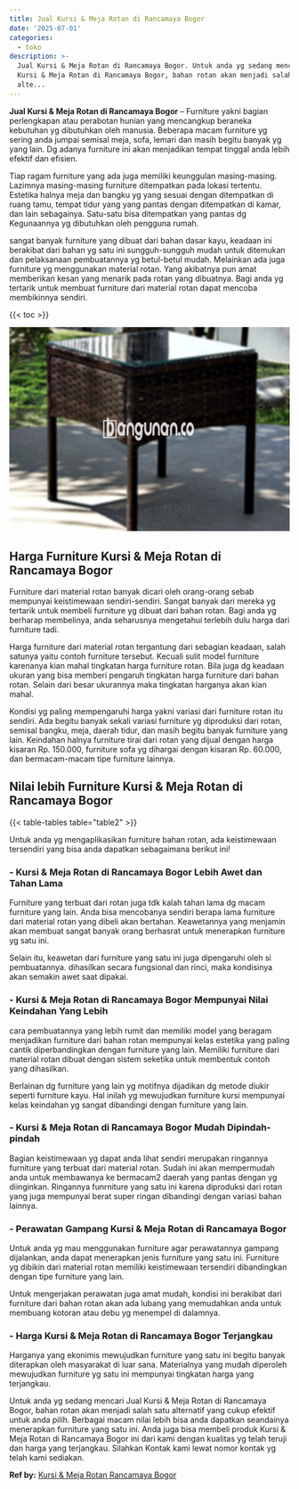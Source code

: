 ```yaml
---
title: Jual Kursi & Meja Rotan di Rancamaya Bogor
date: '2025-07-01'
categories:
  - toko
description: >-
  Jual Kursi & Meja Rotan di Rancamaya Bogor. Untuk anda yg sedang mencari Jual
  Kursi & Meja Rotan di Rancamaya Bogor, bahan rotan akan menjadi salah satu
  alte...
---
```


**Jual Kursi & Meja Rotan di Rancamaya Bogor** – Furniture yakni bagian perlengkapan atau perabotan hunian yang mencangkup beraneka kebutuhan yg dibutuhkan oleh manusia. Beberapa macam furniture yg sering anda jumpai semisal meja, sofa, lemari dan masih begitu banyak yg yang lain. Dg adanya furniture ini akan menjadikan tempat tinggal anda lebih efektif dan efisien.

Tiap ragam furniture yang ada juga memiliki keunggulan masing-masing. Lazimnya masing-masing furniture ditempatkan pada lokasi tertentu. Estetika halnya meja dan bangku yg yang sesuai dengan ditempatkan di ruang tamu, tempat tidur yang yang pantas dengan ditempatkan di kamar, dan lain sebagainya. Satu-satu bisa ditempatkan yang pantas dg Kegunaannya yg dibutuhkan oleh pengguna rumah.

sangat banyak furniture yang dibuat dari bahan dasar kayu, keadaan ini berakibat dari bahan yg satu ini sungguh-sungguh mudah untuk ditemukan dan pelaksanaan pembuatannya yg betul-betul mudah. Melainkan ada juga furniture yg menggunakan material rotan. Yang akibatnya pun amat memberikan kesan yang menarik pada rotan yang dibuatnya. Bagi anda yg tertarik untuk membuat furniture dari material rotan dapat mencoba membikinnya sendiri.

{{< toc >}}

![Jual Kursi & Meja Rotan di Rancamaya Bogor](/images/kursi-meja-rotan-murah04.png)

## Harga Furniture Kursi & Meja Rotan di Rancamaya Bogor

Furniture dari material rotan banyak dicari oleh orang-orang sebab mempunyai keistimewaan sendiri-sendiri. Sangat banyak dari mereka yg tertarik untuk membeli furniture yg dibuat dari bahan rotan. Bagi anda yg berharap membelinya, anda seharusnya mengetahui terlebih dulu harga dari furniture tadi.

Harga furniture dari material rotan tergantung dari sebagian keadaan, salah satunya yaitu contoh furniture tersebut. Kecuali sulit model furniture karenanya kian mahal tingkatan harga furniture rotan. Bila juga dg keadaan ukuran yang bisa memberi pengaruh tingkatan harga furniture dari bahan rotan. Selain dari besar ukurannya maka tingkatan harganya akan kian mahal.

Kondisi yg paling mempengaruhi harga yakni variasi dari furniture rotan itu sendiri. Ada begitu banyak sekali variasi furniture yg diproduksi dari rotan, semisal bangku, meja, daerah tidur, dan masih begitu banyak furniture yang lain. Keindahan halnya furniture tirai dari rotan yang dijual dengan harga kisaran Rp. 150.000, furniture sofa yg dihargai dengan kisaran Rp. 60.000, dan bermacam-macam tipe furniture lainnya.

## Nilai lebih Furniture Kursi & Meja Rotan di Rancamaya Bogor

{{< table-tables table="table2" >}}

Untuk anda yg mengaplikasikan furniture bahan rotan, ada keistimewaan tersendiri yang bisa anda dapatkan sebagaimana berikut ini!

### \- Kursi & Meja Rotan di Rancamaya Bogor Lebih Awet dan Tahan Lama

Furniture yang terbuat dari rotan juga tdk kalah tahan lama dg macam furniture yang lain. Anda bisa mencobanya sendiri berapa lama furniture dari material rotan yang dibeli akan bertahan. Keawetannya yang menjamin akan membuat sangat banyak orang berhasrat untuk menerapkan furniture yg satu ini.

Selain itu, keawetan dari furniture yang satu ini juga dipengaruhi oleh si pembuatannya. dihasilkan secara fungsional dan rinci, maka kondisinya akan semakin awet saat dipakai.

### \- Kursi & Meja Rotan di Rancamaya Bogor Mempunyai Nilai Keindahan Yang Lebih

cara pembuatannya yang lebih rumit dan memiliki model yang beragam menjadikan furniture dari bahan rotan mempunyai kelas estetika yang paling cantik diperbandingkan dengan furniture yang lain. Memiliki furniture dari material rotan dibuat dengan sistem seketika untuk membentuk contoh yang dihasilkan.

Berlainan dg furniture yang lain yg motifnya dijadikan dg metode diukir seperti furniture kayu. Hal inilah yg mewujudkan furniture kursi mempunyai kelas keindahan yg sangat dibandingi dengan furniture yang lain.

### \- Kursi & Meja Rotan di Rancamaya Bogor Mudah Dipindah-pindah

Bagian keistimewaan yg dapat anda lihat sendiri merupakan ringannya furniture yang terbuat dari material rotan. Sudah ini akan mempermudah anda untuk membawanya ke bermacam2 daerah yang pantas dengan yg diinginkan. Ringannya funrniture yang satu ini karena diproduksi dari rotan yang juga mempunyai berat super ringan dibandingi dengan variasi bahan lainnya.

### \- Perawatan Gampang Kursi & Meja Rotan di Rancamaya Bogor

Untuk anda yg mau menggunakan furniture agar perawatannya gampang dijalankan, anda dapat menerapkan jenis furniture yang satu ini. Furniture yg dibikin dari material rotan memiliki keistimewaan tersendiri dibandingkan dengan tipe furniture yang lain.

Untuk mengerjakan perawatan juga amat mudah, kondisi ini berakibat dari furniture dari bahan rotan akan ada lubang yang memudahkan anda untuk membuang kotoran atau debu yg menempel di dalamnya.

### \- Harga Kursi & Meja Rotan di Rancamaya Bogor Terjangkau

Harganya yang ekonimis mewujudkan furniture yang satu ini begitu banyak diterapkan oleh masyarakat di luar sana. Materialnya yang mudah diperoleh mewujudkan furniture yg satu ini mempunyai tingkatan harga yang terjangkau.

Untuk anda yg sedang mencari Jual Kursi & Meja Rotan di Rancamaya Bogor, bahan rotan akan menjadi salah satu alternatif yang cukup efektif untuk anda pilih. Berbagai macam nilai lebih bisa anda dapatkan seandainya menerapkan furniture yang satu ini. Anda juga bisa membeli produk Kursi & Meja Rotan di Rancamaya Bogor ini dari kami dengan kualitas yg telah teruji dan harga yang terjangkau. Silahkan Kontak kami lewat nomor kontak yg telah kami sediakan.

**Ref by:** [Kursi & Meja Rotan Rancamaya Bogor](https://id.wikipedia.org/wiki/Kursi)
